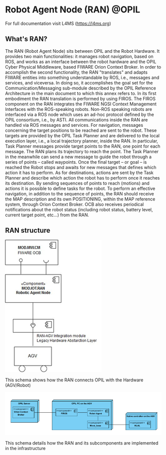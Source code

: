 # Robot Agent Node (RAN) @OPIL

For full documentation visit L4MS (https://l4ms.org)

## What's RAN?

The RAN (Robot Agent Node) sits between OPIL and the Robot Hardware. It provides two main functionalities: it manages robot navigation, based on ROS, and works as an interface between the robot hardware and the OPIL Cyber Physical Middleware, based FIWARE Orion Context Broker. In order to accomplish the second functionality, the RAN "translates" and adapts FIWARE entities into something understandable by ROS, i.e., messages and services, and viceversa. In doing so, it accomplishes the goal set for the Communication/Messaging sub-module described by the OPIL Reference Architecture in the main document to which this annex refers to.
In its first embodiment the RAN translation is performed by using FIROS. The FIROS component on the RAN integrates the FIWARE NGSI Context Management Interfaces with the ROS-speaking robots. Non-ROS speaking robots are interfaced via a ROS node which uses an ad-hoc protocol defined by the OPIL consortium, i.e., by ASTI. All communications inside the RAN are handled via ROS messages and services.
For navigation, messages concerning the target positions to be reached are sent to the robot. These targets are provided by the OPIL Task Planner and are delivered to the local execution layer, i.e., a local trajectory planner, inside the RAN. In particular, Task Planner messages provide target points to the RAN, one point for each message. The RAN plans its trajectory to reach the point. The Task Planner in the meanwhile can send a new message to guide the robot through a series of points – called waypoints. Once the final target – or goal – is reached the Robot stops and awaits for new messages that defines which action it has to perform. As for destinations, actions are sent by the Task Planner and describe which action the robot has to perform once it reaches its destination.  By sending sequences of points to reach (motions) and actions it is possible to define tasks for the robot.
To perform an effective navigation, in addition to the sequence of points, the RAN should receive the MAP description and its own POSITIONING, within the MAP reference system, through Orion Context Broker. OCB also receives periodical notifications about the robot status (including robot status, battery level, current target point, etc…) from the RAN.


## RAN structure

   ![overall architecture](./img/ranArch1.jpg)
   
   This schema shows how the RAN connects OPIL with the Hardware (AGV/Robot)
   
   ![RAN architecture](./img/ranArch2.png)
   
   This schema details how the RAN and its subcomponents are implemented in the infrastructure

